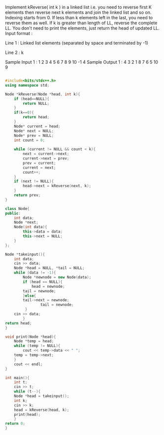 Implement kReverse( int k ) in a linked list i.e. you need to reverse first K elements then reverse next k elements and join the linked list and so on.
Indexing starts from 0. If less than k elements left in the last, you need to reverse them as well. If k is greater than length of LL, reverse the complete LL.
You don't need to print the elements, just return the head of updated LL.
Input format :

Line 1 : Linked list elements (separated by space and terminated by -1)

Line 2 : k

Sample Input 1 :
1 2 3 4 5 6 7 8 9 10 -1
4
Sample Output 1 :
4 3 2 1 8 7 6 5 10 9


```cpp

#include<bits/stdc++.h>
using namespace std;

Node *kReverse(Node *head, int k){
    if (head==NULL){
        return NULL;
    }
    if(k==0){
        return head;
    }
    Node* current = head;
    Node* next = NULL;
    Node* prev = NULL;
    int count = 0;
 
    while (current != NULL && count < k){
        next = current->next;
        current->next = prev;
        prev = current;
        current = next;
        count++;
    }
    if (next != NULL){
        head->next = kReverse(next, k);
    }
    return prev;
}

class Node{
public:
	int data;
	Node *next;
	Node(int data){
		this->data = data;
		this->next = NULL;
	}
};

Node *takeinput(){
	int data;
	cin >> data;
	Node *head = NULL, *tail = NULL;
	while (data != -1){
	    Node *newnode = new Node(data);
	    if (head == NULL){
	        head = newnode;
		tail = newnode;
	    }else{
		tail->next = newnode;
                tail = newnode;
	     }
	cin >> data;
        }
return head;
}

void print(Node *head){
    Node *temp = head;
    while (temp != NULL){
        cout << temp->data << " ";
	temp = temp->next;
    }
    cout << endl;
}

int main(){
    int t;
    cin >> t;
    while (t--){
	Node *head = takeinput();
	int k;
	cin >> k;
	head = kReverse(head, k);
	print(head);
    }
return 0;
}

```
